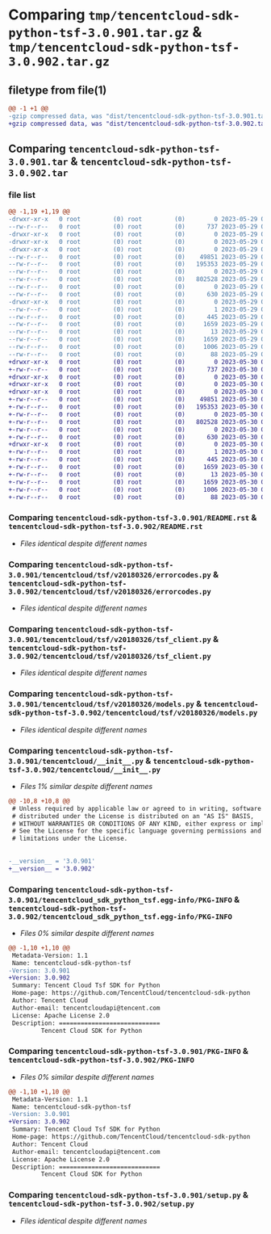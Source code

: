 # Comparing `tmp/tencentcloud-sdk-python-tsf-3.0.901.tar.gz` & `tmp/tencentcloud-sdk-python-tsf-3.0.902.tar.gz`

## filetype from file(1)

```diff
@@ -1 +1 @@
-gzip compressed data, was "dist/tencentcloud-sdk-python-tsf-3.0.901.tar", last modified: Mon May 29 02:40:24 2023, max compression
+gzip compressed data, was "dist/tencentcloud-sdk-python-tsf-3.0.902.tar", last modified: Tue May 30 00:36:19 2023, max compression
```

## Comparing `tencentcloud-sdk-python-tsf-3.0.901.tar` & `tencentcloud-sdk-python-tsf-3.0.902.tar`

### file list

```diff
@@ -1,19 +1,19 @@
-drwxr-xr-x   0 root         (0) root         (0)        0 2023-05-29 02:40:24.000000 tencentcloud-sdk-python-tsf-3.0.901/
--rw-r--r--   0 root         (0) root         (0)      737 2023-05-29 02:40:24.000000 tencentcloud-sdk-python-tsf-3.0.901/README.rst
-drwxr-xr-x   0 root         (0) root         (0)        0 2023-05-29 02:40:24.000000 tencentcloud-sdk-python-tsf-3.0.901/tencentcloud/
-drwxr-xr-x   0 root         (0) root         (0)        0 2023-05-29 02:40:24.000000 tencentcloud-sdk-python-tsf-3.0.901/tencentcloud/tsf/
-drwxr-xr-x   0 root         (0) root         (0)        0 2023-05-29 02:40:24.000000 tencentcloud-sdk-python-tsf-3.0.901/tencentcloud/tsf/v20180326/
--rw-r--r--   0 root         (0) root         (0)    49851 2023-05-29 02:40:24.000000 tencentcloud-sdk-python-tsf-3.0.901/tencentcloud/tsf/v20180326/errorcodes.py
--rw-r--r--   0 root         (0) root         (0)   195353 2023-05-29 02:40:24.000000 tencentcloud-sdk-python-tsf-3.0.901/tencentcloud/tsf/v20180326/tsf_client.py
--rw-r--r--   0 root         (0) root         (0)        0 2023-05-29 02:40:24.000000 tencentcloud-sdk-python-tsf-3.0.901/tencentcloud/tsf/v20180326/__init__.py
--rw-r--r--   0 root         (0) root         (0)   802528 2023-05-29 02:40:24.000000 tencentcloud-sdk-python-tsf-3.0.901/tencentcloud/tsf/v20180326/models.py
--rw-r--r--   0 root         (0) root         (0)        0 2023-05-29 02:40:24.000000 tencentcloud-sdk-python-tsf-3.0.901/tencentcloud/tsf/__init__.py
--rw-r--r--   0 root         (0) root         (0)      630 2023-05-29 02:40:24.000000 tencentcloud-sdk-python-tsf-3.0.901/tencentcloud/__init__.py
-drwxr-xr-x   0 root         (0) root         (0)        0 2023-05-29 02:40:24.000000 tencentcloud-sdk-python-tsf-3.0.901/tencentcloud_sdk_python_tsf.egg-info/
--rw-r--r--   0 root         (0) root         (0)        1 2023-05-29 02:40:24.000000 tencentcloud-sdk-python-tsf-3.0.901/tencentcloud_sdk_python_tsf.egg-info/dependency_links.txt
--rw-r--r--   0 root         (0) root         (0)      445 2023-05-29 02:40:24.000000 tencentcloud-sdk-python-tsf-3.0.901/tencentcloud_sdk_python_tsf.egg-info/SOURCES.txt
--rw-r--r--   0 root         (0) root         (0)     1659 2023-05-29 02:40:24.000000 tencentcloud-sdk-python-tsf-3.0.901/tencentcloud_sdk_python_tsf.egg-info/PKG-INFO
--rw-r--r--   0 root         (0) root         (0)       13 2023-05-29 02:40:24.000000 tencentcloud-sdk-python-tsf-3.0.901/tencentcloud_sdk_python_tsf.egg-info/top_level.txt
--rw-r--r--   0 root         (0) root         (0)     1659 2023-05-29 02:40:24.000000 tencentcloud-sdk-python-tsf-3.0.901/PKG-INFO
--rw-r--r--   0 root         (0) root         (0)     1006 2023-05-29 02:40:24.000000 tencentcloud-sdk-python-tsf-3.0.901/setup.py
--rw-r--r--   0 root         (0) root         (0)       88 2023-05-29 02:40:24.000000 tencentcloud-sdk-python-tsf-3.0.901/setup.cfg
+drwxr-xr-x   0 root         (0) root         (0)        0 2023-05-30 00:36:19.000000 tencentcloud-sdk-python-tsf-3.0.902/
+-rw-r--r--   0 root         (0) root         (0)      737 2023-05-30 00:36:19.000000 tencentcloud-sdk-python-tsf-3.0.902/README.rst
+drwxr-xr-x   0 root         (0) root         (0)        0 2023-05-30 00:36:19.000000 tencentcloud-sdk-python-tsf-3.0.902/tencentcloud/
+drwxr-xr-x   0 root         (0) root         (0)        0 2023-05-30 00:36:19.000000 tencentcloud-sdk-python-tsf-3.0.902/tencentcloud/tsf/
+drwxr-xr-x   0 root         (0) root         (0)        0 2023-05-30 00:36:19.000000 tencentcloud-sdk-python-tsf-3.0.902/tencentcloud/tsf/v20180326/
+-rw-r--r--   0 root         (0) root         (0)    49851 2023-05-30 00:36:19.000000 tencentcloud-sdk-python-tsf-3.0.902/tencentcloud/tsf/v20180326/errorcodes.py
+-rw-r--r--   0 root         (0) root         (0)   195353 2023-05-30 00:36:19.000000 tencentcloud-sdk-python-tsf-3.0.902/tencentcloud/tsf/v20180326/tsf_client.py
+-rw-r--r--   0 root         (0) root         (0)        0 2023-05-30 00:36:19.000000 tencentcloud-sdk-python-tsf-3.0.902/tencentcloud/tsf/v20180326/__init__.py
+-rw-r--r--   0 root         (0) root         (0)   802528 2023-05-30 00:36:19.000000 tencentcloud-sdk-python-tsf-3.0.902/tencentcloud/tsf/v20180326/models.py
+-rw-r--r--   0 root         (0) root         (0)        0 2023-05-30 00:36:19.000000 tencentcloud-sdk-python-tsf-3.0.902/tencentcloud/tsf/__init__.py
+-rw-r--r--   0 root         (0) root         (0)      630 2023-05-30 00:36:19.000000 tencentcloud-sdk-python-tsf-3.0.902/tencentcloud/__init__.py
+drwxr-xr-x   0 root         (0) root         (0)        0 2023-05-30 00:36:19.000000 tencentcloud-sdk-python-tsf-3.0.902/tencentcloud_sdk_python_tsf.egg-info/
+-rw-r--r--   0 root         (0) root         (0)        1 2023-05-30 00:36:19.000000 tencentcloud-sdk-python-tsf-3.0.902/tencentcloud_sdk_python_tsf.egg-info/dependency_links.txt
+-rw-r--r--   0 root         (0) root         (0)      445 2023-05-30 00:36:19.000000 tencentcloud-sdk-python-tsf-3.0.902/tencentcloud_sdk_python_tsf.egg-info/SOURCES.txt
+-rw-r--r--   0 root         (0) root         (0)     1659 2023-05-30 00:36:19.000000 tencentcloud-sdk-python-tsf-3.0.902/tencentcloud_sdk_python_tsf.egg-info/PKG-INFO
+-rw-r--r--   0 root         (0) root         (0)       13 2023-05-30 00:36:19.000000 tencentcloud-sdk-python-tsf-3.0.902/tencentcloud_sdk_python_tsf.egg-info/top_level.txt
+-rw-r--r--   0 root         (0) root         (0)     1659 2023-05-30 00:36:19.000000 tencentcloud-sdk-python-tsf-3.0.902/PKG-INFO
+-rw-r--r--   0 root         (0) root         (0)     1006 2023-05-30 00:36:19.000000 tencentcloud-sdk-python-tsf-3.0.902/setup.py
+-rw-r--r--   0 root         (0) root         (0)       88 2023-05-30 00:36:19.000000 tencentcloud-sdk-python-tsf-3.0.902/setup.cfg
```

### Comparing `tencentcloud-sdk-python-tsf-3.0.901/README.rst` & `tencentcloud-sdk-python-tsf-3.0.902/README.rst`

 * *Files identical despite different names*

### Comparing `tencentcloud-sdk-python-tsf-3.0.901/tencentcloud/tsf/v20180326/errorcodes.py` & `tencentcloud-sdk-python-tsf-3.0.902/tencentcloud/tsf/v20180326/errorcodes.py`

 * *Files identical despite different names*

### Comparing `tencentcloud-sdk-python-tsf-3.0.901/tencentcloud/tsf/v20180326/tsf_client.py` & `tencentcloud-sdk-python-tsf-3.0.902/tencentcloud/tsf/v20180326/tsf_client.py`

 * *Files identical despite different names*

### Comparing `tencentcloud-sdk-python-tsf-3.0.901/tencentcloud/tsf/v20180326/models.py` & `tencentcloud-sdk-python-tsf-3.0.902/tencentcloud/tsf/v20180326/models.py`

 * *Files identical despite different names*

### Comparing `tencentcloud-sdk-python-tsf-3.0.901/tencentcloud/__init__.py` & `tencentcloud-sdk-python-tsf-3.0.902/tencentcloud/__init__.py`

 * *Files 1% similar despite different names*

```diff
@@ -10,8 +10,8 @@
 # Unless required by applicable law or agreed to in writing, software
 # distributed under the License is distributed on an "AS IS" BASIS,
 # WITHOUT WARRANTIES OR CONDITIONS OF ANY KIND, either express or implied.
 # See the License for the specific language governing permissions and
 # limitations under the License.
 
 
-__version__ = '3.0.901'
+__version__ = '3.0.902'
```

### Comparing `tencentcloud-sdk-python-tsf-3.0.901/tencentcloud_sdk_python_tsf.egg-info/PKG-INFO` & `tencentcloud-sdk-python-tsf-3.0.902/tencentcloud_sdk_python_tsf.egg-info/PKG-INFO`

 * *Files 0% similar despite different names*

```diff
@@ -1,10 +1,10 @@
 Metadata-Version: 1.1
 Name: tencentcloud-sdk-python-tsf
-Version: 3.0.901
+Version: 3.0.902
 Summary: Tencent Cloud Tsf SDK for Python
 Home-page: https://github.com/TencentCloud/tencentcloud-sdk-python
 Author: Tencent Cloud
 Author-email: tencentcloudapi@tencent.com
 License: Apache License 2.0
 Description: ============================
         Tencent Cloud SDK for Python
```

### Comparing `tencentcloud-sdk-python-tsf-3.0.901/PKG-INFO` & `tencentcloud-sdk-python-tsf-3.0.902/PKG-INFO`

 * *Files 0% similar despite different names*

```diff
@@ -1,10 +1,10 @@
 Metadata-Version: 1.1
 Name: tencentcloud-sdk-python-tsf
-Version: 3.0.901
+Version: 3.0.902
 Summary: Tencent Cloud Tsf SDK for Python
 Home-page: https://github.com/TencentCloud/tencentcloud-sdk-python
 Author: Tencent Cloud
 Author-email: tencentcloudapi@tencent.com
 License: Apache License 2.0
 Description: ============================
         Tencent Cloud SDK for Python
```

### Comparing `tencentcloud-sdk-python-tsf-3.0.901/setup.py` & `tencentcloud-sdk-python-tsf-3.0.902/setup.py`

 * *Files identical despite different names*

